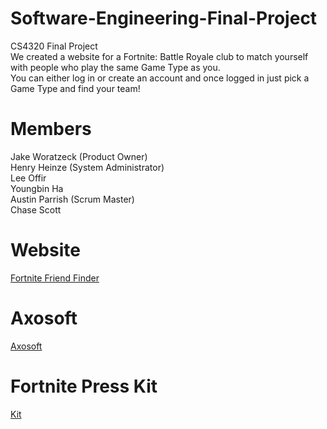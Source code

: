 # Software-Engineering-Final-Project
CS4320 Final Project </br>
We created a website for a Fortnite: Battle Royale club to match yourself with people who play the same Game Type as you. </br>
You can either log in or create an account and once logged in just pick a Game Type and find your team!</br>

# Members
Jake Woratzeck (Product Owner) </br>
Henry Heinze (System Administrator) </br>
Lee Offir </br>
Youngbin Ha </br>
Austin Parrish (Scrum Master) </br>
Chase Scott  

# Website
[Fortnite Friend Finder](http://ec2-54-82-199-223.compute-1.amazonaws.com)

# Axosoft
[Axosoft](https://jakeworatzeck.axosoft.com/)


# Fortnite Press Kit
[Kit](https://www.igdb.com/games/fortnite/presskit)


